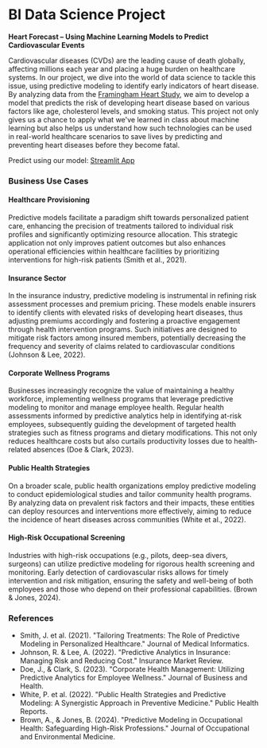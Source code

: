 # BI Data Science Project
**Heart Forecast – Using Machine Learning Models to Predict Cardiovascular Events**

Cardiovascular diseases (CVDs) are the leading cause of death globally, affecting millions each year and placing a huge burden on healthcare systems. In our project, we dive into the world of data science to tackle this issue, using predictive modeling to identify early indicators of heart disease. By analyzing data from the [Framingham Heart Study](https://www.kaggle.com/datasets/dileep070/heart-disease-prediction-using-logistic-regression/data), we aim to develop a model that predicts the risk of developing heart disease based on various factors like age, cholesterol levels, and smoking status. This project not only gives us a chance to apply what we've learned in class about machine learning but also helps us understand how such technologies can be used in real-world healthcare scenarios to save lives by predicting and preventing heart diseases before they become fatal.

Predict using our model: [Streamlit App](https://bi-data-science-project.streamlit.app/)

### Business Use Cases

#### Healthcare Provisioning
Predictive models facilitate a paradigm shift towards personalized patient care, enhancing the precision of treatments tailored to individual risk profiles and significantly optimizing resource allocation. This strategic application not only improves patient outcomes but also enhances operational efficiencies within healthcare facilities by prioritizing interventions for high-risk patients (Smith et al., 2021).

#### Insurance Sector
In the insurance industry, predictive modeling is instrumental in refining risk assessment processes and premium pricing. These models enable insurers to identify clients with elevated risks of developing heart diseases, thus adjusting premiums accordingly and fostering a proactive engagement through health intervention programs. Such initiatives are designed to mitigate risk factors among insured members, potentially decreasing the frequency and severity of claims related to cardiovascular conditions (Johnson & Lee, 2022).

#### Corporate Wellness Programs
Businesses increasingly recognize the value of maintaining a healthy workforce, implementing wellness programs that leverage predictive modeling to monitor and manage employee health. Regular health assessments informed by predictive analytics help in identifying at-risk employees, subsequently guiding the development of targeted health strategies such as fitness programs and dietary modifications. This not only reduces healthcare costs but also curtails productivity losses due to health-related absences (Doe & Clark, 2023).

#### Public Health Strategies
On a broader scale, public health organizations employ predictive modeling to conduct epidemiological studies and tailor community health programs. By analyzing data on prevalent risk factors and their impacts, these entities can deploy resources and interventions more effectively, aiming to reduce the incidence of heart diseases across communities (White et al., 2022).

#### High-Risk Occupational Screening
Industries with high-risk occupations (e.g., pilots, deep-sea divers, surgeons) can utilize predictive modeling for rigorous health screening and monitoring. Early detection of cardiovascular risks allows for timely intervention and risk mitigation, ensuring the safety and well-being of both employees and those who depend on their professional capabilities. (Brown & Jones, 2024).

### References

* Smith, J. et al. (2021). "Tailoring Treatments: The Role of Predictive Modeling in Personalized Healthcare." Journal of Medical Informatics. 
* Johnson, R. & Lee, A. (2022). "Predictive Analytics in Insurance: Managing Risk and Reducing Cost." Insurance Market Review. 
* Doe, J., & Clark, S. (2023). "Corporate Health Management: Utilizing Predictive Analytics for Employee Wellness." Journal of Business and Health. 
* White, P. et al. (2022). "Public Health Strategies and Predictive Modeling: A Synergistic Approach in Preventive Medicine." Public Health Reports.
* Brown, A., & Jones, B. (2024). "Predictive Modeling in Occupational Health: Safeguarding High-Risk Professions." Journal of Occupational and Environmental Medicine.
